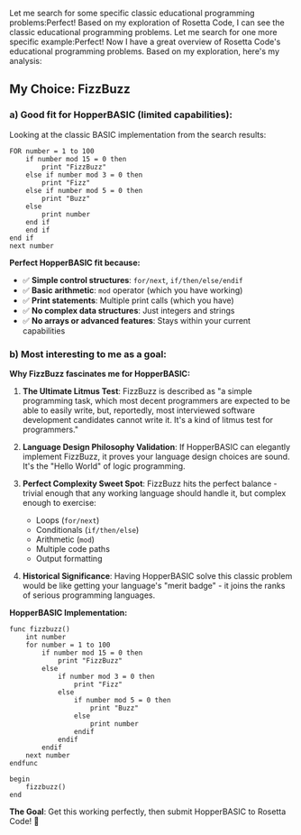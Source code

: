 Let me search for some specific classic educational programming problems:Perfect! Based on my exploration of Rosetta Code, I can see the classic educational programming problems. Let me search for one more specific example:Perfect! Now I have a great overview of Rosetta Code's educational programming problems. Based on my exploration, here's my analysis:

## **My Choice: FizzBuzz**

### **a) Good fit for HopperBASIC (limited capabilities):**

Looking at the classic BASIC implementation from the search results:

```basic
FOR number = 1 to 100
    if number mod 15 = 0 then 
        print "FizzBuzz"
    else if number mod 3 = 0 then 
        print "Fizz"
    else if number mod 5 = 0 then 
        print "Buzz"
    else 
        print number
    end if  
    end if
end if
next number
```

**Perfect HopperBASIC fit because:**
- ✅ **Simple control structures**: `for/next`, `if/then/else/endif`
- ✅ **Basic arithmetic**: `mod` operator (which you have working)  
- ✅ **Print statements**: Multiple print calls (which you have)
- ✅ **No complex data structures**: Just integers and strings
- ✅ **No arrays or advanced features**: Stays within your current capabilities

### **b) Most interesting to me as a goal:**

**Why FizzBuzz fascinates me for HopperBASIC:**

1. **The Ultimate Litmus Test**: FizzBuzz is described as "a simple programming task, which most decent programmers are expected to be able to easily write, but, reportedly, most interviewed software development candidates cannot write it. It's a kind of litmus test for programmers."

2. **Language Design Philosophy Validation**: If HopperBASIC can elegantly implement FizzBuzz, it proves your language design choices are sound. It's the "Hello World" of logic programming.

3. **Perfect Complexity Sweet Spot**: FizzBuzz hits the perfect balance - trivial enough that any working language should handle it, but complex enough to exercise:
   - Loops (`for/next`)
   - Conditionals (`if/then/else`)  
   - Arithmetic (`mod`)
   - Multiple code paths
   - Output formatting

4. **Historical Significance**: Having HopperBASIC solve this classic problem would be like getting your language's "merit badge" - it joins the ranks of serious programming languages.

**HopperBASIC Implementation:**
```hopper
func fizzbuzz()
    int number
    for number = 1 to 100
        if number mod 15 = 0 then
            print "FizzBuzz"
        else
            if number mod 3 = 0 then
                print "Fizz"
            else
                if number mod 5 = 0 then
                    print "Buzz"
                else
                    print number
                endif
            endif
        endif
    next number
endfunc

begin
    fizzbuzz()
end
```

**The Goal**: Get this working perfectly, then submit HopperBASIC to Rosetta Code! 🎯